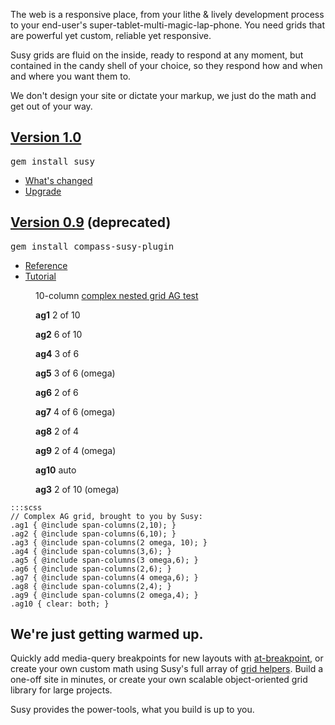 <div class="intro">
  <p>
    The web is a responsive place,
    from your lithe <span class="amp">&</span> lively development process
    to your end-user's super-tablet-multi-magic-lap-phone.
    You need grids that are powerful yet custom,
    reliable yet responsive.
  </p>
  <p>
    Susy grids are fluid on the inside,
    ready to respond at any moment,
    but contained in the candy shell of your choice,
    so they respond how and when and where you want them to.
  </p>
  <p>
    We don't design your site or dictate your markup,
    we just do the math and get out of your way.
  </p>
</div>
<section class="info">
  <div class="v1-0">
    <h2>
      <a href="https://rubygems.org/gems/susy">Version 1.0</a>
    </h2>
    <div class="highlight">
      <pre>gem install susy</pre>
    </div>
    <ul>
      <li><a href="https://github.com/ericam/susy/blob/master/CHANGELOG.mkdn">What's changed</a></li>
      <li><a href="https://github.com/ericam/susy/blob/master/CHANGELOG.mkdn#upgrade">Upgrade</a></li>
    </ul>
  </div>
  <div class="v0-9">
    <h2>
      <a href="https://rubygems.org/gems/compass-susy-plugin">Version 0.9</a> (deprecated)
    </h2>
    <div class="highlight">
      <pre>gem install compass-susy-plugin</pre>
    </div>
    <ul>
      <li><a href="https://gist.github.com/1163918">Reference</a></li>
      <li><a href="https://gist.github.com/1163463">Tutorial</a></li>
    </ul>
  </div>
</section>
<figure class="ag-test">
  <figcaption>
    <p>10-column <a href="http://oocss.org/grids_docs.html">complex nested grid AG test</a></p>
  </figcaption>
  <div class="ag1"><p><strong>ag1</strong> 2 of 10</p></div>
  <div class="ag2">
    <p><strong>ag2</strong> 6 of 10</p>
    <div class="ag4"><p><strong>ag4</strong> 3 of 6</p></div>
    <div class="ag5"><p><strong>ag5</strong> 3 of 6 (omega)</p></div>
    <div class="ag6"><p><strong>ag6</strong> 2 of 6</p></div>
    <div class="ag7">
      <p><strong>ag7</strong> 4 of 6 (omega)</p>
      <div class="ag8"><p><strong>ag8</strong> 2 of 4</p></div>
      <div class="ag9"><p><strong>ag9</strong> 2 of 4 (omega)</p></div>
      <div class="ag10"><p><strong>ag10</strong> auto</p></div>
    </div>
  </div>
  <div class="ag3"><p><strong>ag3</strong> 2 of 10 (omega)</p></div>
</figure>

    :::scss
    // Complex AG grid, brought to you by Susy:
    .ag1 { @include span-columns(2,10); }
    .ag2 { @include span-columns(6,10); }
    .ag3 { @include span-columns(2 omega, 10); }
    .ag4 { @include span-columns(3,6); }
    .ag5 { @include span-columns(3 omega,6); }
    .ag6 { @include span-columns(2,6); }
    .ag7 { @include span-columns(4 omega,6); }
    .ag8 { @include span-columns(2,4); }
    .ag9 { @include span-columns(2 omega,4); }
    .ag10 { clear: both; }

<section class="andmore">
  <h2>We're just getting warmed up.</h2>
  <p>
    Quickly add media-query breakpoints for new layouts with
    <a href="guides/reference/#ref-at-breakpoint">at-breakpoint</a>,
    or create your own custom math
    using Susy's full array of
    <a href="guides/reference/#ref-helper">grid helpers</a>.
    Build a one-off site in minutes,
    or create your own scalable object-oriented grid library
    for large projects.
  </p>
  <p>
    Susy provides the power-tools,
    what you build is up to you.
  </p>
</section>
